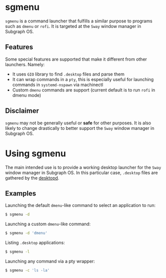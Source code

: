 # sgmenu

`sgmenu` is a command launcher that fulfills a similar purpose to programs
such as `dmenu` or `rofi`. It is targeted at the `Sway` window manager in
Subgraph OS.

## Features 

Some special features are supported that make it different from other launchers.
Namely:

- It uses `GIO` library to find `.desktop` files and parse them
- It can wrap commands in a `pty`, this is especially useful for launching
commands in `systemd-nspawn` via machinectl
- Custom `dmenu` commands are support (current default is to run `rofi` in 
dmenu mode)

## Disclaimer

`sgmenu` may not be generally useful or **safe** for other purposes. It is also
likely to change drastically to better support the `Sway` window manager in 
Subgraph OS.  

# Using sgmenu

The main intended use is to provide a working desktop launcher for the `Sway`
window manager in Subgraph OS. In this particular case, `.desktop` files are
gathered by the [desktopd](https://github.com/subgraph/desktopd). 


## Examples

Launching the default `dmenu`-like command to select an application to run:
```bash
$ sgmenu -d
```

Launching a custom `dmenu`-like command:
```bash
$ sgmenu -d 'dmenu'
```

Listing `.desktop` applications:
```bash
$ sgmenu -l
```

Launching any command via a pty wrapper:
```bash
$ sgmenu -c 'ls -la'
```


